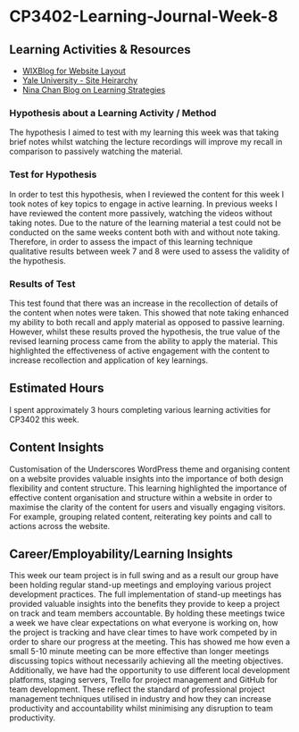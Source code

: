 # CP3402-Learning-Journal-Week-8

## Learning Activities & Resources
* [WIXBlog for Website Layout](https://www.wix.com/blog/website-layouts)
* [Yale University - Site Heirarchy](https://usability.yale.edu/usability-best-practices/site-hierarchy-and-navigation)
* [Nina Chan Blog on Learning Strategies](https://ninacomputer.hashnode.dev/mastering-technical-topics-effective-strategies-for-learning)

### Hypothesis about a Learning Activity / Method
The hypothesis I aimed to test with my learning this week was that taking brief notes whilst watching the lecture recordings will improve my recall in comparison to passively watching the material. 

### Test for Hypothesis
In order to test this hypothesis, when I reviewed the content for this week I took notes of key topics to engage in active learning. In previous weeks I have reviewed the content more passively, watching the videos without taking notes. Due to the nature of the learning material a test could not be conducted on the same weeks content both with and without note taking. Therefore, in order to assess the impact of this learning technique qualitative results between week 7 and 8 were used to assess the validity of the hypothesis. 

### Results of Test
This test found that there was an increase in the recollection of details of the content when notes were taken. This showed that note taking enhanced my ability to both recall and apply material as opposed to passive learning. However, whilst these results proved the hypothesis, the true value of the revised learning process came from the ability to apply the material. This highlighted the effectiveness of active engagement with the content to increase recollection and application of key learnings. 

## Estimated Hours
I spent approximately 3 hours completing various learning activities for CP3402 this week. 

## Content Insights
Customisation of the Underscores WordPress theme and organising content on a website provides valuable insights into the importance of both design flexibility and content structure. This learning highlighted the importance of effective content organisation and structure within a website in order to maximise the clarity of the content for users and visually engaging visitors. For example, grouping related content, reiterating key points and call to actions across the website. 

## Career/Employability/Learning Insights
This week our team project is in full swing and as a result our group have been holding regular stand-up meetings and employing various project development practices. The full implementation of stand-up meetings has provided valuable insights into the benefits they provide to keep a project on track and team members accountable. By holding these meetings twice a week we have clear expectations on what everyone is working on, how the project is tracking and have clear times to have work competed by in order to share our progress at the meeting. This has showed me how even a small 5-10 minute meeting can be more effective than longer meetings discussing topics without necessarily achieving all the meeting objectives. Additionally, we have had the opportunity to use different local development platforms, staging servers, Trello for project management and GitHub for team development. These reflect the standard of professional project management techniques utilised in industry and how they can increase productivity and accountability whilst minimising any disruption to team productivity.
